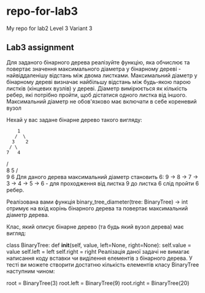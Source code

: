 # repo-for-lab3

My repo for lab2
Level 3 Variant 3



## Lab3 assignment

Для заданого бінарного дерева реалізуйте функцію, яка обчислює та повертає значення максимального діаметра у бінарному дереві - найвіддаленішу відстань між двома листками. Максимальний діаметр у бінарному дереві визначає найбільшу відстань між будь-якою парою листків (кінцевих вузлів) у дереві. Діаметр вимірюється як кількість ребер, які потрібно пройти, щоб дістатися одного листка від іншого. Максимальний діаметр не обов'язково має включати в себе кореневий вузол

Нехай у вас задане бінарне дерево такого вигляду:

        1
       /  \
      3    2
     / \
    7   4
   /     \
  8       5
 /         \
9           6
Для даного дерева максимальний діаметр становить 6: 9 -> 8 -> 7 -> 3 -> 4 -> 5 -> 6 - для проходження від листка 9 до листка 6 слід пройти 6 ребер.

Реалізована вами функція binary_tree_diameter(tree: BinaryTree) -> int отримує на вхід корінь бінарного дерева та повертає максимальний діаметр дерева.

Клас, який описує бінарне дерево (та будь який вузол дерева) має вигляд:

class BinaryTree:
    def __init__(self, value, left=None, right=None):
        self.value = value
        self.left = left
        self.right = right
Реалізація даної задачі не вимагає написання коду вставки чи виділення елементів з бінарного дерева. У тесті ви можете створити достатню кількість елементів класу BinaryTree наступним чином:

root = BinaryTree(3)
root.left = BinaryTree(9)
root.right = BinaryTree(20)
